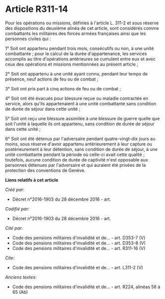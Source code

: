 # Article R311-14

Pour les opérations ou missions, définies à l'article L. 311-2 et sous réserve des dispositions du deuxième alinéa de cet
article, sont considérés comme combattants les militaires des forces armées françaises ainsi que les personnes civiles qui :

1° Soit ont appartenu pendant trois mois, consécutifs ou non, à une unité combattante ; pour le calcul de la durée
d'appartenance, les services accomplis au titre d'opérations antérieures se cumulent entre eux et avec ceux des opérations et
missions mentionnées au présent article ;

2° Soit ont appartenu à une unité ayant connu, pendant leur temps de présence, neuf actions de feu ou de combat ;

3° Soit ont pris part à cinq actions de feu ou de combat ;

4° Soit ont été évacués pour blessure reçue ou maladie contractée en service, alors qu'ils appartenaient à une unité
combattante sans condition de durée de séjour dans cette unité ;

5° Soit ont reçu une blessure assimilée à une blessure de guerre quelle que soit l'unité à laquelle ils ont appartenu, sans
condition de durée de séjour dans cette unité ;

6° Soit ont été détenus par l'adversaire pendant quatre-vingt-dix jours au moins, sous réserve d'avoir appartenu
antérieurement à leur capture ou postérieurement à leur détention, sans condition de durée de séjour, à une unité combattante
pendant la période où celle-ci avait cette qualité ; toutefois, aucune condition de durée de captivité n'est opposable aux
personnes détenues par l'adversaire et qui auraient été privées de la protection des conventions de Genève.

**Liens relatifs à cet article**

_Créé par_:

  - Décret n°2016-1903 du 28 décembre 2016 - art.

_Codifié par_:

  - Décret n°2016-1903 du 28 décembre 2016 - art.

_Cité par_:

  - Code des pensions militaires d'invalidité et de... - art. D353-7 (V)
  - Code des pensions militaires d'invalidité et de... - art. D353-8 (V)
  - Code des pensions militaires d'invalidité et de... - art. R311-16 (V)

_Cite_:

  - Code des pensions militaires d'invalidité et de... - art. L311-2 (V)

_Anciens textes_:

  - Code des pensions militaires d'invalidité et de... - art. R224, alinéas 58 à 65 (Ab)
